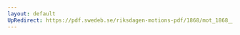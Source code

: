 ```yaml
---
layout: default
UpRedirect: https://pdf.swedeb.se/riksdagen-motions-pdf/1868/mot_1868__ak__00069/mot_1868__ak__00069_008.pdf
---
```

